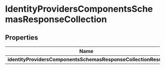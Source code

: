 # IdentityProvidersComponentsSchemasResponseCollection

## Properties
Name | Type | Description | Notes
------------ | ------------- | ------------- | -------------
**identityProvidersComponentsSchemasResponseCollectionResult** | **List&lt;Object&gt;** |  |  [optional]
